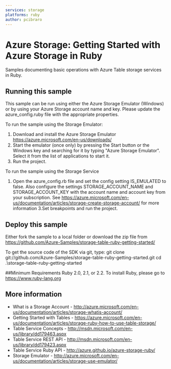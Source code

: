 ```yaml
---
services: storage
platforms: ruby
author: pcibraro
---
```


# Azure Storage: Getting Started with Azure Storage in Ruby
Samples documenting basic operations with Azure Table storage services in Ruby. 

## Running this sample
This sample can be run using either the Azure Storage Emulator (Windows) or by using your Azure Storage account name and key. Please update the azure_config.ruby file with the appropriate properties.

To run the sample using the Storage Emulator:
1. Download and install the Azure Storage Emulator https://azure.microsoft.com/en-us/downloads/ 
2. Start the emulator (once only) by pressing the Start button or the Windows key and searching for it by typing "Azure Storage Emulator". Select it from the list of applications to start it.
3. Run the project. 

To run the sample using the Storage Service
1. Open the azure_config.rb file and set the config setting IS_EMULATED to false. Also configure the settings STORAGE_ACCOUNT_NAME and STORAGE_ACCOUNT_KEY with the account name and account key from your subscription. See https://azure.microsoft.com/en-us/documentation/articles/storage-create-storage-account/ for more information
3.Set breakpoints and run the project. 

## Deploy this sample 

Either fork the sample to a local folder or download the zip file from https://github.com/Azure-Samples/storage-table-ruby-getting-started/

To get the source code of the SDK via git, type:
git clone git://github.com/Azure-Samples/storage-table-ruby-getting-started.git
cd .\storage-table-ruby-getting-started

##Minimum Requirements
Ruby 2.0, 2.1, or 2.2.
To install Ruby, please go to https://www.ruby-lang.org

## More information
  - What is a Storage Account - http://azure.microsoft.com/en-us/documentation/articles/storage-whatis-account/  
  - Getting Started with Tables - https://azure.microsoft.com/en-us/documentation/articles/storage-ruby-how-to-use-table-storage/
  - Table Service Concepts - http://msdn.microsoft.com/en-us/library/dd179463.aspx
  - Table Service REST API - http://msdn.microsoft.com/en-us/library/dd179423.aspx
  - Table Service Ruby API - http://azure.github.io/azure-storage-ruby/
  - Storage Emulator - http://azure.microsoft.com/en-us/documentation/articles/storage-use-emulator/